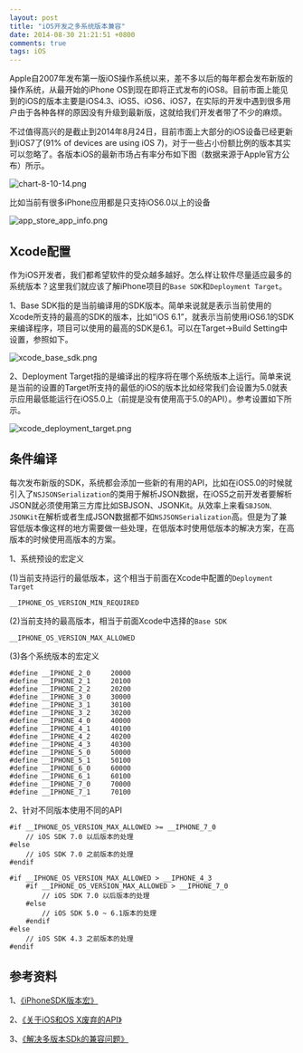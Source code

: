 ```yaml
---
layout: post
title: "iOS开发之多系统版本兼容"
date: 2014-08-30 21:21:51 +0800
comments: true
tags: iOS
---
```


Apple自2007年发布第一版iOS操作系统以来，差不多以后的每年都会发布新版的操作系统，从最开始的iPhone OS到现在即将正式发布的iOS8。目前市面上能见到的iOS的版本主要是iOS4.3、iOS5、iOS6、iOS7，在实际的开发中遇到很多用户由于各种各样的原因没有升级到最新版，这就给我们开发者带了不少的麻烦。

不过值得高兴的是截止到2014年8月24日，目前市面上大部分的iOS设备已经更新到iOS7了(91% of devices are using iOS 7)，对于一些占小份额比例的版本其实可以忽略了。各版本iOS的最新市场占有率分布如下图（数据来源于Apple官方公布）所示。

![chart-8-10-14.png](/images/ios_version/chart-8-10-14.png)

比如当前有很多iPhone应用都是只支持iOS6.0以上的设备

![app_store_app_info.png](/images/ios_version/app_store_app_info.png)

## Xcode配置

作为iOS开发者，我们都希望软件的受众越多越好。怎么样让软件尽量适应最多的系统版本？这里我们就应该了解iPhone项目的`Base SDK`和`Deployment Target`。

1、Base SDK指的是当前编译用的SDK版本。简单来说就是表示当前使用的Xcode所支持的最高的SDK的版本，比如“iOS 6.1”，就表示当前使用iOS6.1的SDK来编译程序，项目可以使用的最高的SDK是6.1。可以在Target->Build Setting中设置，参照如下。

![xcode_base_sdk.png](/images/ios_version/xcode_base_sdk.png)

2、Deployment Target指的是编译出的程序将在哪个系统版本上运行。简单来说是当前的设置的Target所支持的最低的iOS的版本比如经常我们会设置为5.0就表示应用最低能运行在iOS5.0上（前提是没有使用高于5.0的API）。参考设置如下所示。

![xcode_deployment_target.png](/images/ios_version/xcode_deployment_target.png)

## 条件编译

每次发布新版的SDK，系统都会添加一些新的有用的API，比如在iOS5.0的时候就引入了`NSJSONSerialization`的类用于解析JSON数据，在iOS5之前开发者要解析JSON就必须使用第三方库比如SBJSON、JSONKit。从效率上来看`SBJSON、JSONKit`在解析或者生成JSON数据都不如`NSJSONSerialization`高。但是为了兼容低版本像这样的地方需要做一些处理，在低版本时使用低版本的解决方案，在高版本的时候使用高版本的方案。

1、系统预设的宏定义

(1)当前支持运行的最低版本，这个相当于前面在Xcode中配置的`Deployment Target`

`__IPHONE_OS_VERSION_MIN_REQUIRED`

(2)当前支持的最高版本，相当于前面Xcode中选择的`Base SDK`

`__IPHONE_OS_VERSION_MAX_ALLOWED`

(3)各个系统版本的宏定义

```
#define __IPHONE_2_0     20000
#define __IPHONE_2_1     20100
#define __IPHONE_2_2     20200
#define __IPHONE_3_0     30000
#define __IPHONE_3_1     30100
#define __IPHONE_3_2     30200
#define __IPHONE_4_0     40000
#define __IPHONE_4_1     40100
#define __IPHONE_4_2     40200
#define __IPHONE_4_3     40300
#define __IPHONE_5_0     50000
#define __IPHONE_5_1     50100
#define __IPHONE_6_0     60000
#define __IPHONE_6_1     60100
#define __IPHONE_7_0     70000
#define __IPHONE_7_1     70100
```

2、针对不同版本使用不同的API

```
#if __IPHONE_OS_VERSION_MAX_ALLOWED >= __IPHONE_7_0
    // iOS SDK 7.0 以后版本的处理
#else
    // iOS SDK 7.0 之前版本的处理
#endif
```

```
#if __IPHONE_OS_VERSION_MAX_ALLOWED > __IPHONE_4_3    
	#if __IPHONE_OS_VERSION_MAX_ALLOWED > __IPHONE_7_0
		// iOS SDK 7.0 以后版本的处理    
	#else        
		// iOS SDK 5.0 ~ 6.1版本的处理    
	#endif
#else
    // iOS SDK 4.3 之前版本的处理
#endif
```

## 参考资料

1、[《iPhoneSDK版本宏》](http://blog.163.com/ray_jun/blog/static/1670536422012429104151970/)

2、[《关于iOS和OS X废弃的API》](http://blog.csdn.net/u010969412/article/details/30975301)

3、[《解决多版本SDk的兼容问题》](http://blog.csdn.net/xianghuibeijing/article/details/6259824)
